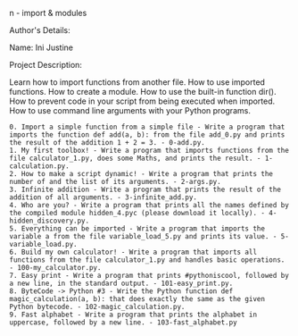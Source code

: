 
n - import & modules

Author's Details:

Name: Ini Justine

Project Description:

Learn how to import functions from another file. How to use imported functions. How to create a module. How to use the built-in function dir(). How to prevent code in your script from being executed when imported. How to use command line arguments with your Python programs.

    0. Import a simple function from a simple file - Write a program that imports the function def add(a, b): from the file add_0.py and prints the result of the addition 1 + 2 = 3. - 0-add.py.
    1. My first toolbox! - Write a program that imports functions from the file calculator_1.py, does some Maths, and prints the result. - 1-calculation.py.
    2. How to make a script dynamic! - Write a program that prints the number of and the list of its arguments. - 2-args.py.
    3. Infinite addition - Write a program that prints the result of the addition of all arguments. - 3-infinite_add.py.
    4. Who are you? - Write a program that prints all the names defined by the compiled module hidden_4.pyc (please download it locally). - 4-hidden_discovery.py.
    5. Everything can be imported - Write a program that imports the variable a from the file variable_load_5.py and prints its value. - 5-variable_load.py.
    6. Build my own calculator! - Write a program that imports all functions from the file calculator_1.py and handles basic operations. - 100-my_calculator.py.
    7. Easy print - Write a program that prints #pythoniscool, followed by a new line, in the standard output. - 101-easy_print.py.
    8. ByteCode -> Python #3 - Write the Python function def magic_calculation(a, b): that does exactly the same as the given Python bytecode. - 102-magic_calculation.py.
    9. Fast alphabet - Write a program that prints the alphabet in uppercase, followed by a new line. - 103-fast_alphabet.py
